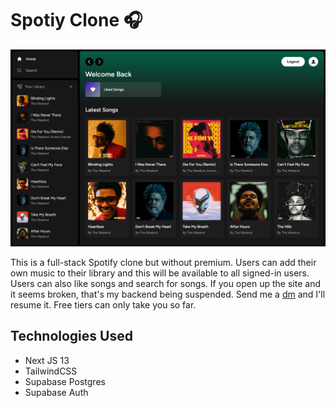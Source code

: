 # Spotiy Clone 🎧

![Hero Page Image](https://github.com/anav5704/spotify-clone/blob/main/docs/hero.png)

This is a full-stack Spotify clone but without premium. Users can add their own music to their library and this will be available to all signed-in users. Users can also like songs and search for songs. If you open up the site and it seems broken, that's my backend being suspended. Send me a [dm](https://www.instagram.com/) and I'll resume it. Free tiers can only take you so far.

## Technologies Used
- Next JS 13
- TailwindCSS
- Supabase Postgres
- Supabase Auth

